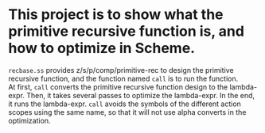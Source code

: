 # This project is to show what the primitive recursive function is, and how to optimize in Scheme.
`recbase.ss` provides z/s/p/comp/primitive-rec to design the primitive recursive function, and the function named `call` is to run the function.  
At first, `call` converts the primitive recursive function design to the lambda-expr. Then, it takes several passes to optimize the lambda-expr. In the end, it runs the lambda-expr.
`call` avoids the symbols of the different action scopes using the same name, so that it will not use alpha converts in the optimization.
